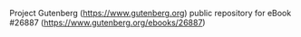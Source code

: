 Project Gutenberg (https://www.gutenberg.org) public repository for eBook #26887 (https://www.gutenberg.org/ebooks/26887)
